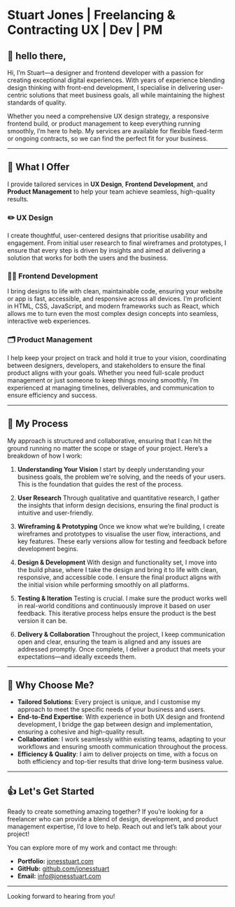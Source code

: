 # Stuart Jones | Freelancing & Contracting UX | Dev | PM

## 👋 hello there,

Hi, I’m Stuart—a designer and frontend developer with a passion for creating exceptional digital experiences. With years of experience blending design thinking with front-end development, I specialise in delivering user-centric solutions that meet business goals, all while maintaining the highest standards of quality.

Whether you need a comprehensive UX design strategy, a responsive frontend build, or product management to keep everything running smoothly, I’m here to help. My services are available for flexible fixed-term or ongoing contracts, so we can find the perfect fit for your business.

---

## 🧰 What I Offer

I provide tailored services in **UX Design**, **Frontend Development**, and **Product Management** to help your team achieve seamless, high-quality results.

### ✏️ UX Design
I create thoughtful, user-centered designs that prioritise usability and engagement. From initial user research to final wireframes and prototypes, I ensure that every step is driven by insights and aimed at delivering a solution that works for both the users and the business.

### 👨‍💻 Frontend Development
I bring designs to life with clean, maintainable code, ensuring your website or app is fast, accessible, and responsive across all devices. I’m proficient in HTML, CSS, JavaScript, and modern frameworks such as React, which allows me to turn even the most complex design concepts into seamless, interactive web experiences.

### 🗂️ Product Management
I help keep your project on track and hold it true to your vision, coordinating between designers, developers, and stakeholders to ensure the final product aligns with your goals. Whether you need full-scale product management or just someone to keep things moving smoothly, I’m experienced at managing timelines, deliverables, and communication to ensure efficiency and success.

---

## 🔄 My Process

My approach is structured and collaborative, ensuring that I can hit the ground running no matter the scope or stage of your project. Here’s a breakdown of how I work:

1. **Understanding Your Vision**
   I start by deeply understanding your business goals, the problem we're solving, and the needs of your users. This is the foundation that guides the rest of the process.

2. **User Research**
   Through qualitative and quantitative research, I gather the insights that inform design decisions, ensuring the final product is intuitive and user-friendly.

3. **Wireframing & Prototyping**
   Once we know what we’re building, I create wireframes and prototypes to visualise the user flow, interactions, and key features. These early versions allow for testing and feedback before development begins.

4. **Design & Development**
   With design and functionality set, I move into the build phase, where I take the design and bring it to life with clean, responsive, and accessible code. I ensure the final product aligns with the initial vision while performing smoothly on all platforms.

5. **Testing & Iteration**
   Testing is crucial. I make sure the product works well in real-world conditions and continuously improve it based on user feedback. This iterative process helps ensure the product is the best version it can be.

6. **Delivery & Collaboration**
   Throughout the project, I keep communication open and clear, ensuring the team is aligned and any issues are addressed promptly. Once complete, I deliver a product that meets your expectations—and ideally exceeds them.

---

## 🤔 Why Choose Me?

- **Tailored Solutions**: Every project is unique, and I customise my approach to meet the specific needs of your business and users.
- **End-to-End Expertise**: With experience in both UX design and frontend development, I bridge the gap between design and implementation, ensuring a cohesive and high-quality result.
- **Collaboration**: I work seamlessly within existing teams, adapting to your workflows and ensuring smooth communication throughout the process.
- **Efficiency & Quality**: I aim to deliver projects on time, with a focus on both efficiency and top-tier results that drive long-term business value.

---

## 👍 Let's Get Started

Ready to create something amazing together? If you’re looking for a freelancer who can provide a blend of design, development, and product management expertise, I’d love to help. Reach out and let’s talk about your project!

You can explore more of my work and contact me through:

- **Portfolio:** [jonesstuart.com](https://jonesstuart.com)
- **GitHub:** [github.com/jonesstuart](https://github.com/jonesstuart)
- **Email:** info@jonesstuart.com

---

Looking forward to hearing from you!


